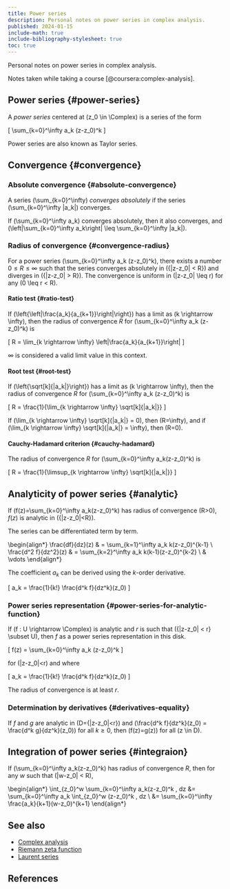 ```yaml
---
title: Power series
description: Personal notes on power series in complex analysis.
published: 2024-01-15
include-math: true
include-bibliography-stylesheet: true
toc: true
---
```


Personal notes on power series in complex analysis.

Notes taken while taking a course [@coursera:complex-analysis].

## Power series {#power-series}

A _power series_ centered at \(z_0 \in \Complex\) is a series of the form

\[ \sum_{k=0}^\infty a_k (z-z_0)^k \]

Power series are also known as Taylor series.

## Convergence {#convergence}

### Absolute convergence {#absolute-convergence}

A series \(\sum_{k=0}^\infty\) _converges absolutely_
if the series \(\sum_{k=0}^\infty |a_k|\) converges.

If \(\sum_{k=0}^\infty a_k\) converges absolutely, then it also converges,
and \(\left|\sum_{k=0}^\infty a_k\right| \leq \sum_{k=0}^\infty |a_k|\).

### Radius of convergence {#convergence-radius}

For a power series \(\sum_{k=0}^\infty a_k (z-z_0)^k\),
there exists a number $0 \leq R \leq \infty$ such that
the series converges absolutely in \(\{|z-z_0| < R\}\)
and diverges in \(\{|z-z_0| > R\}\).
The convergence is uniform in \(|z-z_0| \leq r\) for any \(0 \leq r < R\).

#### Ratio test {#ratio-test}

If \(\left\{\left|\frac{a_k}{a_{k+1}}\right|\right\}\) has a limit as \(k \rightarrow \infty\),
then the radius of convergence $R$ for \(\sum_{k=0}^\infty a_k (z-z_0)^k\) is

\[ R = \lim_{k \rightarrow \infty} \left|\frac{a_k}{a_{k+1}}\right| \]

$\infty$ is considered a valid limit value in this context.

#### Root test {#root-test}

If \(\left\{\sqrt[k]{|a_k|}\right\}\) has a limit as \(k \rightarrow \infty\),
then the radius of convergence $R$ for \(\sum_{k=0}^\infty a_k (z-z_0)^k\) is

\[ R = \frac{1}{\lim_{k \rightarrow \infty} \sqrt[k]{|a_k|}} \]

If \(\lim_{k \rightarrow \infty} \sqrt[k]{|a_k|} = 0\), then \(R=\infty\),
and if \(\lim_{k \rightarrow \infty} \sqrt[k]{|a_k|} = \infty\), then \(R=0\).

#### Cauchy-Hadamard criterion {#cauchy-hadamard}

The radius of convergence $R$ for \(\sum_{k=0}^\infty a_k(z-z_0)^k\) is

\[ R = \frac{1}{\limsup_{k \rightarrow \infty} \sqrt[k]{|a_k|}} \]

## Analyticity of power series {#analytic}

If \(f(z)=\sum_{k=0}^\infty a_k(z-z_0)^k\) has radius of convergence \(R>0\),
$f(z)$ is analytic in \(\{|z-z_0|<R\}\).

The series can be differentiated term by term.

\begin{align*}
\frac{df}{dz}(z) & = \sum_{k=1}^\infty a_k k(z-z_0)^{k-1} \\
\frac{d^2 f}{dz^2}(z) & = \sum_{k=2}^\infty a_k k(k-1)(z-z_0)^{k-2} \\
& \vdots
\end{align*}

The coefficient $a_k$ can be derived using the $k$-order derivative.

\[ a_k = \frac{1}{k!} \frac{d^k f}{dz^k}(z_0) \]

### Power series representation {#power-series-for-analytic-function}

If \(f : U \rightarrow \Complex\) is analytic and $r$ is such that \(\{|z-z_0| < r\} \subset U\),
then $f$ as a power series representation in this disk.

\[ f(z) = \sum_{k=0}^\infty a_k (z-z_0)^k \]

for \(|z-z_0|<r\) and where

\[ a_k = \frac{1}{k!} \frac{d^k f}{dz^k}(z_0) \]

The radius of convergence is at least $r$.

### Determination by derivatives {#derivatives-equality}

If $f$ and $g$ are analytic in \(D=\{|z-z_0|<r\}\)
and \(\frac{d^k f}{dz^k}(z_0) = \frac{d^k g}{dz^k}(z_0)\) for all $k \geq 0$,
then \(f(z)=g(z)\) for all \(z \in D\).

## Integration of power series {#integraion}

If \(\sum_{k=0}^\infty a_k(z-z_0)^k\) has radius of convergence $R$,
then for any $w$ such that \(|w-z_0| < R\),

\begin{align*}
\int_{z_0}^w \sum_{k=0}^\infty a_k(z-z_0)^k \, dz
&= \sum_{k=0}^\infty a_k \int_{z_0}^w (z-z_0)^k \, dz \\
&= \sum_{k=0}^\infty \frac{a_k}{k+1}(w-z_0)^{k+1}
\end{align*}

## See also

*   [Complex analysis](../)
*   [Riemann zeta function](zeta)
*   [Laurent series](../laurent-series/)

## References

